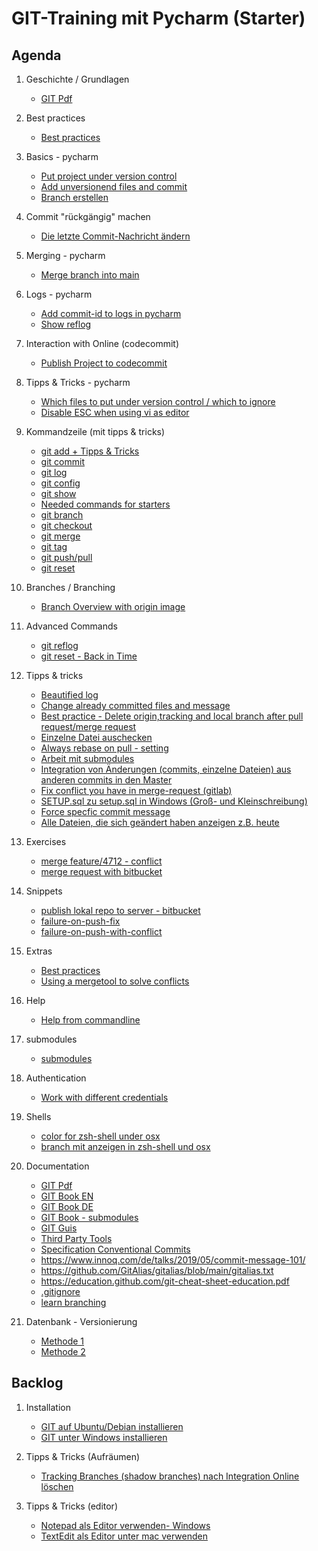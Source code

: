 # GIT-Training mit Pycharm (Starter)

## Agenda 

  1. Geschichte / Grundlagen 
     * [GIT Pdf](http://schulung.t3isp.de/documents/pdfs/git/git-training.pdf)

  1. Best practices
     * [Best practices](best-practices.md)

  1. Basics - pycharm
     * [Put project under version control](pycharm/basics/01-put-project-under-version-control.md)
     * [Add unversionend files and commit](pycharm/basics/02-add-files-to-repo-and-commit.md)
     * [Branch erstellen](pycharm/basics/03-branch-erstellen.md)
    
  1. Commit "rückgängig" machen
     * [Die letzte Commit-Nachricht ändern](pycharm/modify-commit/amend.md)
    
  1. Merging - pycharm
     * [Merge branch into main](pycharm/merging/01-merge-branch-into-main.md)
    
  1. Logs - pycharm
     * [Add commit-id to logs in pycharm](pycharm/logs/show-commit-id-in-logs.md)
     * [Show reflog](pycharm/logs/show-reflog.md)

  1. Interaction with Online (codecommit)
     * [Publish Project to codecommit](pycharm/online/create-repo-codecommit.md)   
  
  1. Tipps & Tricks - pycharm
     * [Which files to put under version control / which to ignore](pycharm/which-files-to-ignore-files.md)
     * [Disable ESC when using vi as editor](pycharm/disable-esc.md)
     
  1. Kommandzeile (mit tipps & tricks) 
     * [git add + Tipps & Tricks](add.md)
     * [git commit](commit.md)
     * [git log](log.md)
     * [git config](config.md) 
     * [git show](show.md)
     * [Needed commands for starters](started-commands.md)
     * [git branch](branch.md)
     * [git checkout](checkout.md)
     * [git merge](merge.md)
     * [git tag](tag.md)
     * [git push/pull](push-pull.md)
     * [git reset](reset.md)
   
  1. Branches / Branching 
     * [Branch Overview with origin image](branches/overview.md)
   
  1. Advanced Commands 
     * [git reflog](reflog.md) 
     * [git reset - Back in Time](reset.md)   
     
  1. Tipps & tricks 
     * [Beautified log](beautify-log.md)
     * [Change already committed files and message](commit-amend.md) 
     * [Best practice - Delete origin,tracking and local branch after pull request/merge request](best-practice-delete-branch.md)
     * [Einzelne Datei auschecken](einzelne-datei-auschecken.md)
     * [Always rebase on pull - setting](rebase-pull.md)
     * [Arbeit mit submodules](submodules.md) 
     * [Integration von Änderungen (commits, einzelne Dateien) aus anderen commits in den Master](integrate-to-master.md)
     * [Fix conflict you have in merge-request (gitlab)](fix-conflict-merge-request.md) 
     * [SETUP.sql zu setup.sql in Windows (Groß- und Kleinschreibung)](setup-SETUP_sql.md)
     * [Force specfic commit message](pre-receive-hook.md)
     * [Alle Dateien, die sich geändert haben anzeigen z.B. heute](files-changed-today.md)
  
  1. Exercises 
     * [merge feature/4712 - conflict](merge-conflict.md)
     * [merge request with bitbucket](merge-request.md)
  
  1. Snippets 
     * [publish lokal repo to server - bitbucket](local-public.md)
     * [failure-on-push-fix](failure-push.md)
     * [failure-on-push-with-conflict](failure-push-conflict.md)
     
  1. Extras 
     * [Best practices](bp.md) 
     * [Using a mergetool to solve conflicts](mergetools.md)
  
  1. Help
     * [Help from commandline](help.md)
   
  1. submodules
     * [submodules](submodules.md)
   
  1. Authentication 
     * [Work with different credentials](credential-helper.md)
     
  1. Shells 
     * [color for zsh-shell under osx](https://gist.github.com/chrisnolet/d3582cd63eb3d7b4fcb4d5975fd91d04)
     * [branch mit anzeigen in zsh-shell und osx](https://github.com/romkatv/powerlevel10k)
   
  1. Documentation 
     * [GIT Pdf](http://schulung.t3isp.de/documents/pdfs/git/git-training.pdf) 
     * [GIT Book EN](https://git-scm.com/book/en/v2)
     * [GIT Book DE](https://git-scm.com/book/de/v2)
     * [GIT Book - submodules](https://git-scm.com/book/de/v2/Git-Tools-Submodule)
     * [GIT Guis](https://git-scm.com/downloads/guis/)
     * [Third Party Tools](tooling.md)
     * [Specification Conventional Commits](https://www.conventionalcommits.org/en/v1.0.0/)
     * https://www.innoq.com/de/talks/2019/05/commit-message-101/
     * https://github.com/GitAlias/gitalias/blob/main/gitalias.txt
     * https://education.github.com/git-cheat-sheet-education.pdf
     * [.gitignore](https://git-scm.com/docs/gitignore)
     * [learn branching](https://learngitbranching.js.org/?locale=de_DE)
     
  1. Datenbank - Versionierung 
     * [Methode 1](https://github.com/sergiosbx/pyway)
     * [Methode 2](https://flywaydb.org/)

## Backlog  

  1. Installation 
     * [GIT auf Ubuntu/Debian installieren](installation-ubuntu-debian.md)
     * [GIT unter Windows installieren](https://git-scm.com/download/win)
    
  1. Tipps & Tricks (Aufräumen) 
     * [Tracking Branches (shadow branches) nach Integration Online löschen](remote-branches-delete.md)
  
  1. Tipps & Tricks (editor) 
     * [Notepad als Editor verwenden- Windows](notepad-git.md)
     * [TextEdit als Editor unter mac verwenden](textedit-git.md)
 

